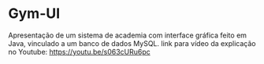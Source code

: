 # Gym-UI
Apresentação de um sistema de academia com interface gráfica feito em Java, vinculado a um banco de dados MySQL. link para vídeo da explicação no Youtube: https://youtu.be/s063cURu6pc
